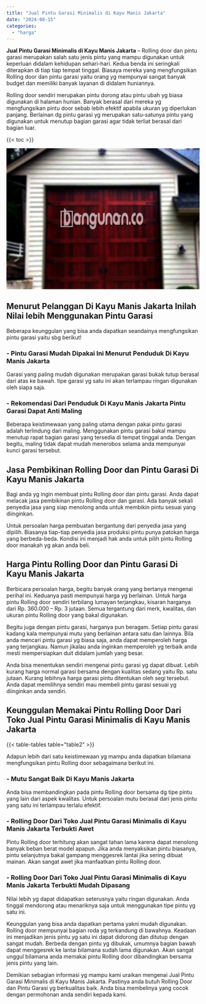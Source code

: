 ```yaml
---
title: "Jual Pintu Garasi Minimalis di Kayu Manis Jakarta"
date: "2024-08-15"
categories: 
  - "harga"
---
```


**Jual Pintu Garasi Minimalis di Kayu Manis Jakarta** – Rolling door dan pintu garasi merupakan salah satu jenis pintu yang mampu digunakan untuk keperluan didalam kehidupan sehari-hari. Kedua benda ini seringkali diterapkan di tiap tiap tempat tinggal. Biasaya mereka yang mengfungsikan Rolling door dan pintu garasi yaitu orang yg mempunyai sangat banyak budget dan memiliki banyak layanan di didalam huniannya.

Rolling door sendiri merupakan pintu dorong atau pintu ubah yg biasa digunakan di halaman hunian. Banyak berasal dari mereka yg mengfungsikan pintu door sebab lebih efektif apabila ukuran yg diperlukan panjang. Berlainan dg pintu garasi yg merupakan satu-satunya pintu yang digunakan untuk menutup bagian garasi agar tidak terliat berasal dari bagian luar.

{{< toc >}}

![Jual Pintu Garasi Minimalis di Kayu Manis Jakarta](/images/pintu-garasi-32.png)

## Menurut Pelanggan Di Kayu Manis Jakarta Inilah Nilai lebih Menggunakan Pintu Garasi

Beberapa keunggulan yang bisa anda dapatkan seandainya mengfungsikan pintu garasi yaitu sbg berikut!

### \- Pintu Garasi Mudah Dipakai Ini Menurut Penduduk Di Kayu Manis Jakarta

Garasi yang paling mudah digunakan merupakan garasi bukak tutup berasal dari atas ke bawah. tipe garasi yg satu ini akan terlampau ringan digunakan oleh siapa saja.

### \- Rekomendasi Dari Penduduk Di Kayu Manis Jakarta Pintu Garasi Dapat Anti Maling

Beberapa keistimewaan yang paling utama dengan pakai pintu garasi adalah terlindung dari maling. Menggunakan pintu garasi bakal mampu menutup rapat bagian garasi yang tersedia di tempat tinggal anda. Dengan begitu, maling tidak dapat mudah menerobos selama anda mempunyai kunci garasi tersebut.

## Jasa Pembikinan Rolling Door dan Pintu Garasi Di Kayu Manis Jakarta

Bagi anda yg ingin membuat pintu Rolling door dan pintu garasi. Anda dapat melacak jasa pembikinan pintu Rolling door dan garasi. Ada banyak sekali penyedia jasa yang siap menolong anda untuk membikin pintu sesuai yang diinginkan.

Untuk persoalan harga pembuatan bergantung dari penyedia jasa yang dipilih. Biasanya tiap-tiap penyedia jasa produksi pintu punya patokan harga yang berbeda-beda. Kondisi ini menjadi hak anda untuk pilih pintu Rolling door manakah yg akan anda beli.

## Harga Pintu Rolling Door dan Pintu Garasi Di Kayu Manis Jakarta

Berbicara persoalan harga, begitu banyak orang yang bertanya mengenai perihal ini. Keduanya pasti mempunyai harga yg berlainan. Untuk harga pintu Rolling door sendiri terbilang lumayan terjangkau, kisaran harganya dari Rp. 360.000 – Rp. 3 jutaan. Semua tergantung dari merk, kwalitas, dan ukuran pintu Rolling door yang bakal digunakan.

Begitu juga dengan pintu garasi, harganya pun beragam. Setiap pintu garasi kadang kala mempunyai mutu yang berlainan antara satu dan lainnya. Bila anda mencari pintu garasi yg biasa saja, anda dapat memperoleh harga yang terjangkau. Namun jikalau anda inginkan memperoleh yg terbaik anda mesti mempersiapkan duit didalam jumlah yang besar.

Anda bisa menentukan sendiri mengenai pintu garasi yg dapat dibuat. Lebih kurang harga normal garasi bersama dengan kualitas sedang yaitu Rp. satu jutaan. Kurang lebihnya harga garasi pintu ditentukan oleh segi tersebut. Anda dapat memilihnya sendiri mau membeli pintu garasi sesuai yg diinginkan anda sendiri.

## Keunggulan Memakai Pintu Rolling Door Dari Toko Jual Pintu Garasi Minimalis di Kayu Manis Jakarta

{{< table-tables table="table2" >}}

Adapun lebih dari satu keistimewaan yg mampu anda dapatkan bilamana mengfungsikan pintu Rolling door sebagaimana berikut ini.

### \- Mutu Sangat Baik Di Kayu Manis Jakarta

Anda bisa membandingkan pada pintu Rolling door bersama dg tipe pintu yang lain dari aspek kwalitas. Untuk persoalan mutu berasal dari jenis pintu yang satu ini terlampau terlalu efektif.

### \- Rolling Door Dari Toko Jual Pintu Garasi Minimalis di Kayu Manis Jakarta Terbukti Awet

Pintu Rolling door terhitung akan sangat tahan lama karena dapat menolong banyak beban berat model apapun. Jika anda menyaksikan pintu biasanya, pintu selanjutnya bakal gampang menggesrek lantai jika sering dibuat mainan. Akan sangat awet jika manfaatkan pintu Rolling door.

### \- Rolling Door Dari Toko Jual Pintu Garasi Minimalis di Kayu Manis Jakarta Terbukti Mudah Dipasang

Nilai lebih yg dapat didapatkan seterusnya yaitu ringan digunakan. Anda tinggal mendorong atau menariknya saja untuk menggunakan tipe pintu yg satu ini.

Keunggulan yang bisa anda dapatkan pertama yakni mudah digunakan. Rolling door mempunyai bagian roda yg terkandung di bawahnya. Keadaan ini menjadikan jenis pintu yg satu ini dapat didorong dan ditutup dengan sangat mudah. Berbeda dengan pintu yg dibukak, umumnya bagian bawah dapat menggesrek ke lantai bilamana sudah lama digunakan. Akan sangat unggul bilamana anda memakai pintu Rolling door dibandingkan bersama jenis pintu yang lain.

Demikian sebagian informasi yg mampu kami uraikan mengenai Jual Pintu Garasi Minimalis di Kayu Manis Jakarta. Pastinya anda butuh Rolling Door dan Pintu Garasi yg berkualitas baik. Anda bisa membelinya yang cocok dengan permohonan anda sendiri kepada kami.
